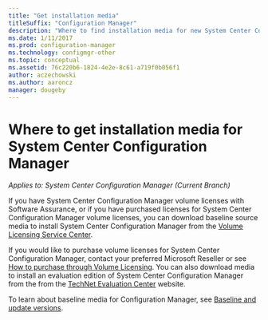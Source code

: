 ```yaml
---
title: "Get installation media"
titleSuffix: "Configuration Manager"
description: "Where to find installation media for new System Center Configuration Manager installations."
ms.date: 1/11/2017
ms.prod: configuration-manager
ms.technology: configmgr-other
ms.topic: conceptual
ms.assetid: 76c220b6-1824-4e2e-8c61-a719f0b056f1
author: aczechowski
ms.author: aaroncz
manager: dougeby
---
```

# Where to get installation media for System Center Configuration Manager

*Applies to: System Center Configuration Manager (Current Branch)*

If you have System Center Configuration Manager volume licenses with Software Assurance, or if you have purchased licenses for System Center Configuration Manager volume licenses, you can download baseline source media to install System Center Configuration Manager from the [Volume Licensing Service Center](https://www.microsoft.com/Licensing/servicecenter/default.aspx).   

If you would like to purchase volume licenses for System Center Configuration Manager, contact your preferred Microsoft Reseller or see [How to purchase through Volume Licensing]( https://www.microsoft.com/Licensing/how-to-buy/how-to-buy.aspx). You can also download media to install an evaluation edition of System Center Configuration Manager from the from the [TechNet Evaluation Center]( https://www.microsoft.com/en-us/evalcenter/evaluate-system-center-configuration-manager-and-endpoint-protection) website.

To learn about baseline media for Configuration Manager, see [Baseline and update versions](/sccm/core/servers/manage/updates#a-namebkmkbaselinesa-baseline-and-update-versions).

